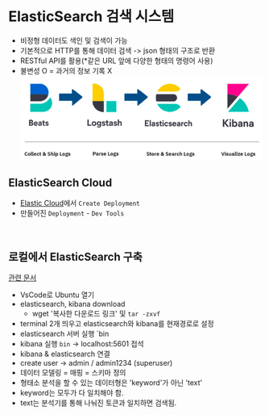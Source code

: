 # ElasticSearch 검색 시스템 
- 비정형 데이터도 색인 및 검색이 가능
- 기본적으로 HTTP를 통해 데이터 검색 -> json 형태의 구조로 반환
- RESTful API를 활용(*같은 URL 앞에 다양한 형태의 명령어 사용)
- 불변성 O = 과거의 정보 기록 X
    ![alt text](image.png)

## ElasticSearch Cloud
- [Elastic Cloud](https://www.elastic.co/kr/cloud/)에서 `Create Deployment` 
- 만들어진 `Deployment` - `Dev Tools`
<br>

## 로컬에서 ElasticSearch 구축
[관련 문서](https://www.elastic.co/guide/en/elasticsearch/reference/current/mapping-types.html)
- VsCode로 Ubuntu 열기 
- elasticsearch, kibana download
    - wget '복사한 다운로드 링크' 및 `tar -zxvf`
- terminal 2개 띄우고 elasticsearch와 kibana를 현재경로로 설정
- elasticsearch 서버 실행 `bin
- kibana 실행 `bin` -> localhost:5601 접석
- kibana & elasticsearch 연결
- create user -> admin / admin1234 (superuser)
- 데이터 모델링 = 매핑 = 스키마 정의
- 형태소 분석을 할 수 있는 데이터형은 'keyword'가 아닌 'text'
- keyword는 모두가 다 일치해야 함. 
- text는 분석기를 통해 나눠진 토큰과 일치하면 검색됨.

